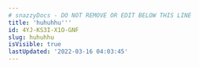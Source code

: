 ```yaml
---
# snazzyDocs - DO NOT REMOVE OR EDIT BELOW THIS LINE
title: 'huhuhhu'''
id: 4YJ-KS3I-X1O-GNF
slug: huhuhhu
isVisible: true
lastUpdated: '2022-03-16 04:03:45'
---
```

